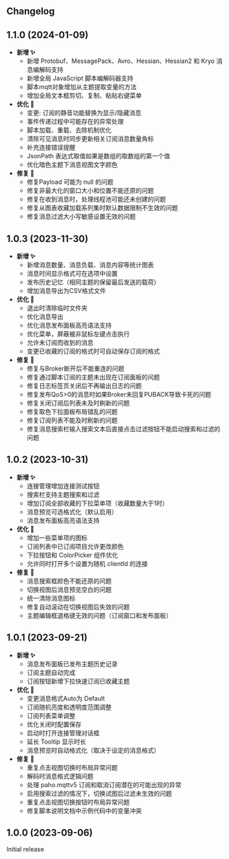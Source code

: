 Changelog
--

## 1.1.0 (2024-01-09)

* **新增 ✨**
    * 新增 Protobuf、MessagePack、Avro、Hessian、Hessian2 和 Kryo 消息编解码支持
    * 新增全局 JavaScript 脚本编解码器支持
    * 脚本mqtt对象增加从主题提取变量的方法
    * 增加全局文本框剪切、复制、粘贴右键菜单
* **优化 🙌**
    * 变更: 订阅的静音功能替换为显示/隐藏消息
    * 事件传递过程中可能存在的异常处理
    * 脚本加载、重载、去除机制优化
    * 清除可见消息时同步更新相关订阅消息数量角标
    * 补充连接错误提醒
    * JsonPath 表达式取值如果是数组的取数组的第一个值
    * 优化暗色主题下消息视图文字颜色
* **修复 🐛**
    * 修复Payload 可能为 null 的问题
    * 修复非最大化的窗口大小和位置不能还原的问题
    * 修复在收到消息时，处理线程池可能还未创建的问题
    * 修复从图表收藏加载系列集时默认数据限制不生效的问题
    * 修复消息过滤大小写敏感设置无效的问题

## 1.0.3 (2023-11-30)

* **新增 ✨**
    * 新增消息数量、消息负载、消息内容等统计图表
    * 消息时间显示格式可在选项中设置
    * 发布历史记忆（相同主题的保留最后发送的载荷）
    * 增加消息导出为CSV格式文件
* **优化 🙌**
    * 退出时清除临时文件夹
    * 优化消息导出
    * 优化消息发布面板高亮语法支持
    * 优化菜单，屏蔽被非鼠标左键点击执行
    * 允许未订阅而收到的消息
    * 变更已收藏的订阅的格式时可自动保存订阅的格式
* **修复 🐛**
    * 修复与Broker断开后不能重连的问题
    * 修复通过脚本订阅的主题未出现在订阅面板的问题
    * 修复日志标签页关闭后不再输出日志的问题
    * 修复发布QoS>0的消息时如果Broker未回复PUBACK导致卡死的问题
    * 修复关闭订阅后列表未及时刷新的问题
    * 修复取色下拉面板布局错乱的问题
    * 修复订阅列表不能及时刷新的问题
    * 修复消息搜索栏输入搜索文本后直接点击过滤按钮不能启动搜索和过滤的问题

## 1.0.2 (2023-10-31)

* **新增 ✨**
    * 连接管理增加连接测试按钮
    * 搜索栏支持主题搜索和过滤
    * 增加订阅全部收藏的下拉菜单项（收藏数量大于1时）
    * 消息预览可选格式化（默认启用）
    * 消息发布面板高亮语法支持
* **优化 🙌**
    * 增加一些菜单项的图标
    * 订阅列表中已订阅项目允许更改颜色
    * 下拉按钮和 ColorPicker 组件优化
    * 允许同时打开多个设置为随机 clientId 的连接
* **修复 🐛**
    * 消息搜索框颜色不能还原的问题
    * 切换视图后消息预览空白的问题
    * 统一清除消息图标
    * 修复自动滚动在切换视图后失效的问题
    * 主题编辑框退格键无效的问题（订阅窗口和发布面板）

## 1.0.1 (2023-09-21)

* **新增 ✨**
    * 消息发布面板已发布主题历史记录
    * 订阅主题自动完成
    * 订阅按钮新增下拉快速订阅已收藏主题
* **优化 🙌**
    * 变更消息格式Auto为 Default
    * 订阅随机亮度和透明度范围调整
    * 订阅列表菜单调整
    * 优化关闭时配置保存
    * 启动时打开连接管理对话框
    * 延长 Tooltip 显示时长
    * 消息预览时自动格式化（取决于设定的消息格式）
* **修复 🐛**
    * 重复点击视图切换时布局异常问题
    * 解码时消息格式逻辑问题
    * 处理 paho.mqttv5 订阅和取消订阅潜在的可能出现的异常
    * 启用搜索过滤的情况下，切换试图后过滤未生效的问题
    * 重复点击视图切换按钮时布局异常问题
    * 修复脚本说明文档中示例代码中的变量冲突

## 1.0.0 (2023-09-06)

Initial release
